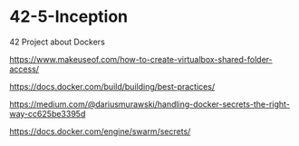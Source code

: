 # 42-5-Inception
42 Project about Dockers

https://www.makeuseof.com/how-to-create-virtualbox-shared-folder-access/

https://docs.docker.com/build/building/best-practices/

https://medium.com/@dariusmurawski/handling-docker-secrets-the-right-way-cc625be3395d

https://docs.docker.com/engine/swarm/secrets/
